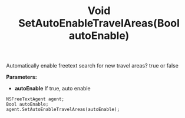 ﻿---
uid: crmscript_ref_NSFreeTextAgent_SetAutoEnableTravelAreas
title: Void SetAutoEnableTravelAreas(Bool autoEnable)
intellisense: NSFreeTextAgent.SetAutoEnableTravelAreas
keywords: NSFreeTextAgent, SetAutoEnableTravelAreas
so.topic: reference
---

Automatically enable freetext search for new travel areas? true or false

**Parameters:**
 - **autoEnable** If true, auto enable

```crmscript
NSFreeTextAgent agent;
Bool autoEnable;
agent.SetAutoEnableTravelAreas(autoEnable);
```


